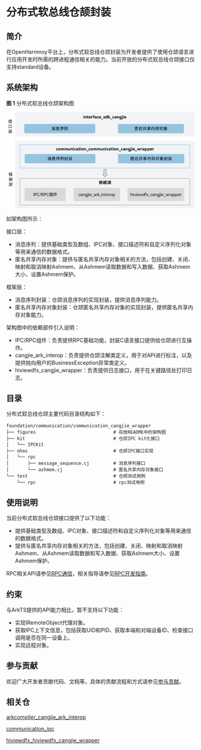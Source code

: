 # 分布式软总线仓颉封装

## 简介

在OpenHarmnoy平台上，分布式软总线仓颉封装为开发者提供了使用仓颉语言进行应用开发时所需的跨进程通信相关的能力。当前开放的分布式软总线仓颉接口仅支持standard设备。

## 系统架构

**图 1** 分布式软总线仓颉架构图

![分布式软总线仓颉架构图](figures/communication_cangjie_wrapper_architecture.png)

如架构图所示：

接口层：

- 消息序列：提供基础类型及数组、IPC对象、接口描述符和自定义序列化对象等用来通信的数据格式。
- 匿名共享内存对象：提供与匿名共享内存对象相关的方法，包括创建、关闭、映射和取消映射Ashmem、从Ashmem读取数据和写入数据、获取Ashmem大小、设置Ashmem保护。

框架层：

- 消息序列封装：仓颉消息序列的实现封装，提供消息序列能力。
- 匿名共享内存对象封装：仓颉匿名共享内存对象的实现封装，提供匿名共享内存对象能力。

架构图中的依赖部件引入说明：

- IPC/RPC组件：负责提供RPC基础功能，封装C语言接口提供给仓颉进行互操作。
- cangjie_ark_interop：负责提供仓颉注解类定义，用于对API进行标注，以及提供抛向用户的BusinessException异常类定义。
- hiviewdfx_cangjie_wrapper：负责提供日志接口，用于在关键路径处打印日志。

## 目录

分布式软总线仓颉主要代码目录结构如下：

```
foundation/communication/communication_cangjie_wrapper
├── figures                             # 存放README中的架构图
├── kit                                 # 仓颉IPC kit化接口
│   └── IPCKit
├── ohos                                # 仓颉IPC接口实现
│   └── rpc
│       ├── message_sequence.cj         # 消息序列接口
│       └── ashmem.cj                   # 匿名共享内存对象接口
└── test                                # 仓颉测试用例
    └── rpc                             # rpc测试用例
```

## 使用说明

当前分布式软总线仓颉接口提供了以下功能：

- 提供基础类型及数组、IPC对象、接口描述符和自定义序列化对象等用来通信的数据格式。
- 提供与匿名共享内存对象相关的方法，包括创建、关闭、映射和取消映射Ashmem、从Ashmem读取数据和写入数据、获取Ashmem大小、设置Ashmem保护。

RPC相关API请参见[RPC通信](https://gitcode.com/openharmony-sig/arkcompiler_cangjie_ark_interop/blob/master/doc/API_Reference/source_zh_cn/apis/IPCKit/cj-apis-rpc.md)，相关指导请参见[RPC开发指南](https://gitcode.com/openharmony-sig/arkcompiler_cangjie_ark_interop/blob/master/doc/Dev_Guide/source_zh_cn/ipc/cj-ipc-rpc-overview.md)。

## 约束

与ArkTS提供的API能力相比，暂不支持以下功能：

- 实现IRemoteObject代理对象。
- 获取IPC上下文信息，包括获取UID和PID、获取本端和对端设备ID、检查接口调用是否在同一设备上。
- 实现远程对象。

## 参与贡献

欢迎广大开发者贡献代码、文档等，具体的贡献流程和方式请参见[参与贡献](https://gitcode.com/openharmony/docs/blob/master/zh-cn/contribute/%E5%8F%82%E4%B8%8E%E8%B4%A1%E7%8C%AE.md)。

## 相关仓

[arkcompiler_cangjie_ark_interop](https://gitcode.com/openharmony-sig/arkcompiler_cangjie_ark_interop)

[communication_ipc](https://gitcode.com/openharmony/communication_ipc)

[hiviewdfx_hiviewdfx_cangjie_wrapper](https://gitcode.com/openharmony-sig/hiviewdfx_hiviewdfx_cangjie_wrapper)
